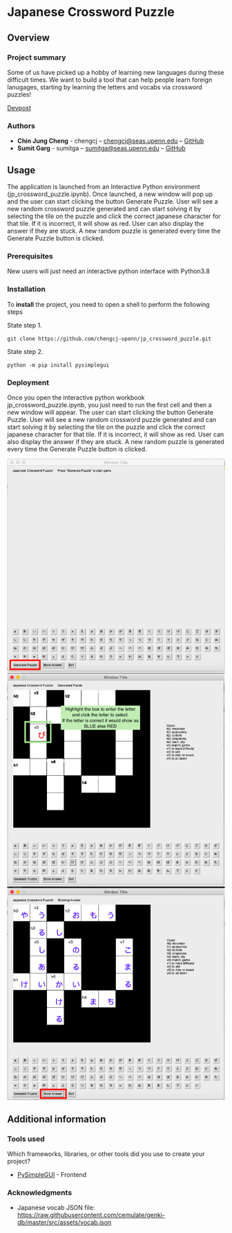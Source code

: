 # Japanese Crossword Puzzle

## Overview

### Project summary

Some of us have picked up a hobby of learning new languages during these difficult times. We want to build a tool that can help people learn foreign lanugages, starting by learning the letters and vocabs via crossword puzzles!

[Devpost](https://devpost.com/software/japanese-crossword-puzzle)

### Authors

* **Chin Jung Cheng** - chengcj – chengcj@seas.upenn.edu – [GitHub](https://github.com/chengcj-upenn)
* **Sumit Garg** - sumitga – sumitga@seas.upenn.edu – [GitHub](https://github.com/sumitmcit)

## Usage

The application is launched from an Interactive Python environment (jp_crossword_puzzle.ipynb). Once launched, a new window will pop up and the user can start clicking the button Generate Puzzle. User will see a new random crossword puzzle generated and can start solving it by selecting the tile on the puzzle and click the correct japanese character for that tile. If it is incorrect, it will show as red. User can also display the answer if they are stuck. A new random puzzle is generated every time the Generate Puzzle button is clicked.
### Prerequisites

New users will just need an interactive python interface with Python3.8

### Installation

To **install** the project, you need to open a shell to perform the following steps

State step 1.
```
git clone https://github.com/chengcj-upenn/jp_crossword_puzzle.git
```

State step 2.
```
python -m pip install pysimplegui
```

### Deployment

Once you open the interactive python workbook jp_crossword_puzzle.ipynb, you just need to run the first cell and then a new window will appear. The user can start clicking the button Generate Puzzle. User will see a new random crossword puzzle generated and can start solving it by selecting the tile on the puzzle and click the correct japanese character for that tile. If it is incorrect, it will show as red. User can also display the answer if they are stuck. A new random puzzle is generated every time the Generate Puzzle button is clicked.

<img src="Crossword_Image1.png">
<img src="Crossword_Image2.png">
<img src="Crossword_Image3.png">

## Additional information

### Tools used

Which frameworks, libraries, or other tools did you use to create your project?

* [PySimpleGUI](https://pysimplegui.readthedocs.io/en/latest/) - Frontend

### Acknowledgments

* Japanese vocab JSON file: https://raw.githubusercontent.com/cemulate/genki-db/master/src/assets/vocab.json


	
